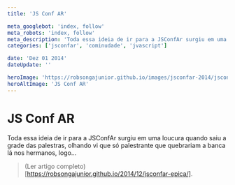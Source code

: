 ```yaml
---
title: 'JS Conf AR'

meta_googlebot: 'index, follow'
meta_robots: 'index, follow'
meta_description: 'Toda essa ideia de ir para a JSConfAr surgiu em uma loucura quando saiu a grade das palestras, olhando vi que só palestrante que quebrariam a banca lá nos hermanos, logo...'
categories: ['jsconfar', 'cominudade', 'jvascript']

date: 'Dez 01 2014'
dateUpdate: ''

heroImage: 'https://robsongajunior.github.io/images/jsconfar-2014/jsconfar-cover.jpg'
heroAltImage: 'JS Conf AR'
---
```


# JS Conf AR

Toda essa ideia de ir para a JSConfAr surgiu em uma loucura quando saiu a grade das palestras, olhando vi que só palestrante que quebrariam a banca lá nos hermanos, logo...

> (Ler artigo completo)[https://robsongajunior.github.io/2014/12/jsconfar-epica/].
